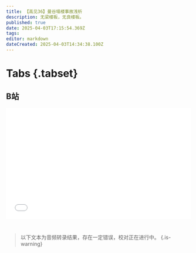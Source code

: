 ```yaml
---
title: 【高见36】曼谷塌楼事故浅析
description: 无梁楼板，无良楼板。
published: true
date: 2025-04-03T17:15:54.369Z
tags: 
editor: markdown
dateCreated: 2025-04-03T14:34:38.100Z
---
```


# Tabs {.tabset}

## B站

<div style="position: relative; padding: 30% 45%;">
<iframe style="position: absolute; width: 100%; height: 100%; left: 0; top: 0;" src="//player.bilibili.com/player.html?&bvid=BV1QHoZYAEut&page=1&as_wide=1&high_quality=1&danmaku=1&autoplay=0" scrolling="no" border="0" frameborder="no" framespacing="0" allowfullscreen="true"></iframe>
</div>


#

> 以下文本为音频转录结果，存在一定错误，校对正在进行中。
{.is-warning}

